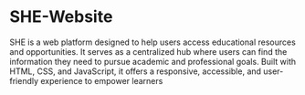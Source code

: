 # SHE-Website
SHE is a web platform designed to help users access educational resources and opportunities. It serves as a centralized hub where users can find the information they need to pursue academic and professional goals. Built with HTML, CSS, and JavaScript, it offers a responsive, accessible, and user-friendly experience to empower learners
